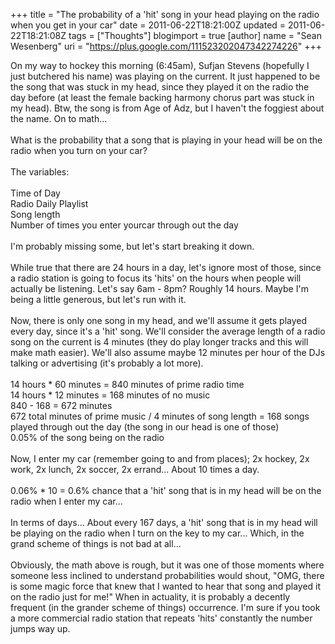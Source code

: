 +++
title = "The probability of a 'hit' song in your head playing on the radio when you get in your car"
date = 2011-06-22T18:21:00Z
updated = 2011-06-22T18:21:08Z
tags = ["Thoughts"]
blogimport = true 
[author]
	name = "Sean Wesenberg"
	uri = "https://plus.google.com/111523202047342274226"
+++

On my way to hockey this morning (6:45am), Sufjan Stevens (hopefully I just butchered his name) was playing on the current. It just happened to be the song that was stuck in my head, since they played it on the radio the day before (at least the female backing harmony chorus part was stuck in my head). Btw, the song is from Age of Adz, but I haven't the foggiest about the name. On to math...<br /><br />What is the probability that a song that is playing in your head will be on the radio when you turn on your car?<br /><br />The variables:<br /><br />Time of Day<br />Radio Daily Playlist<br />Song length<br />Number of times you enter yourcar through out the day<br /><br />I'm probably missing some, but let's start breaking it down.<br /><br />While true that there are 24 hours in a day, let's ignore most of those, since a radio station is going to focus its 'hits' on the hours when people will actually be listening. Let's say 6am - 8pm? Roughly 14 hours. Maybe I'm being a little generous, but let's run with it.<br /><br />Now, there is only one song in my head, and we'll assume it gets played every day, since it's a 'hit' song. We'll consider the average length of a radio song on the current is 4 minutes (they do play longer tracks and this will make math easier). We'll also assume maybe 12 minutes per hour of the DJs talking or advertising (it's probably a lot more).<br /><br />14 hours * 60 minutes = 840 minutes of prime radio time<br />14 hours * 12 minutes = 168 minutes of no music<br />840 - 168 = 672 minutes<br />672 total minutes of prime music / 4 minutes of song length = 168 songs played through out the day (the song in our head is one of those)<br />0.05% of the song being on the radio<br /><br />Now, I enter my car (remember going to and from places); 2x hockey, 2x work, 2x lunch, 2x soccer, 2x errand... About 10 times a day.<br /><br />0.06% * 10 = 0.6% chance that a 'hit' song that is in my head will be on the radio when I enter my car...<br /><br />In terms of days... About every 167 days, a 'hit' song that is in my head will be playing on the radio when I turn on the key to my car... Which, in the grand scheme of things is not bad at all...<br /><br />Obviously, the math above is rough, but it was one of those moments where someone less inclined to understand probabilities would shout, "OMG, there is some magic force that knew that I wanted to hear that song and played it on the radio just for me!" When in actuality, it is probably a decently frequent (in the grander scheme of things)&nbsp;occurrence. I'm sure if you took a more commercial radio station that repeats 'hits' constantly the number jumps way up.
